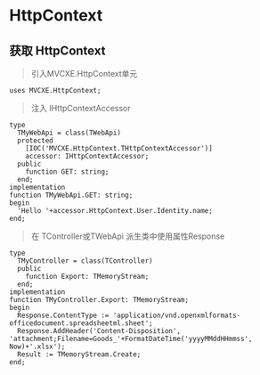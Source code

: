 # HttpContext

## 获取 HttpContext
> 引入MVCXE.HttpContext单元

	uses MVCXE.HttpContext;
	
> 注入 IHttpContextAccessor

	type
	  TMyWebApi = class(TWebApi)
	  protected
        [IOC('MVCXE.HttpContext.THttpContextAccessor')]
        accessor: IHttpContextAccessor;
	  public
		function GET: string;
	  end;
	implementation
	function TMyWebApi.GET: string;
	begin
	  'Hello '+accessor.HttpContext.User.Identity.name;
	end;

> 在 TController或TWebApi 派生类中使用属性Response

	type
	  TMyController = class(TController)
	  public
		function Export: TMemoryStream;
	  end;
	implementation
	function TMyController.Export: TMemoryStream;
	begin
	  Response.ContentType := 'application/vnd.openxmlformats-officedocument.spreadsheetml.sheet';
	  Response.AddHeader('Content-Disposition', 'attachment;Filename=Goods_'+FormatDateTime('yyyyMMddHHmmss', Now)+'.xlsx');
	  Result := TMemoryStream.Create;
	end;

